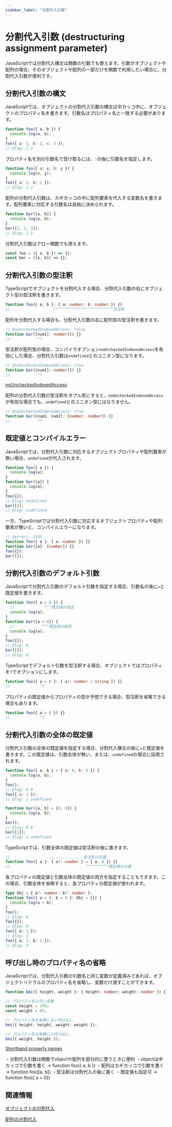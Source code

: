 ```yaml
---
sidebar_label: "分割代入引数"
---
```


# 分割代入引数 (destructuring assignment parameter)

JavaScriptでは分割代入構文は関数の引数でも使えます。引数がオブジェクトや配列の場合、そのオブジェクトや配列の一部だけを関数で利用したい場合に、分割代入引数が便利です。

## 分割代入引数の構文

JavaScriptでは、オブジェクトの分割代入引数の構文は中カッコ中に、オブジェクトのプロパティ名を書きます。引数名はプロパティ名と一致する必要があります。

```js twoslash
function foo({ a, b }) {
  console.log(a, b);
}
foo({ a: 1, b: 2, c: 3 });
// @log: 1 2
```

プロパティ名を別の引数名で受け取るには、`:`の後に引数名を指定します。

```js twoslash
function foo({ a: x, b: y }) {
  console.log(x, y);
}
foo({ a: 1, b: 2 });
// @log: 1 2
```

配列の分割代入引数は、カギカッコの中に配列要素を代入する変数名を書きます。配列要素に対応する引数名は自由に決められます。

```js twoslash
function bar([a, b]) {
  console.log(a, b);
}
bar([1, 2, 3]);
// @log: 1 2
```

分割代入引数はアロー関数でも使えます。

```js twoslash
const foo = ({ a, b }) => {};
const bar = ([a, b]) => {};
```

## 分割代入引数の型注釈

TypeScriptでオブジェクトを分割代入する場合、分割代入引数の右にオブジェクト型の型注釈を書きます。

```ts twoslash
function foo({ a, b }: { a: number; b: number }) {}
//                   ^^^^^^^^^^^^^^^^^^^^^^^^^^型注釈
```

配列を分割代入する場合も、分割代入引数の右に配列型の型注釈を書きます。

```ts twoslash
// @noUncheckedIndexedAccess: false
function bar([num1]: number[]) {}
//            ^?
```

型注釈が配列型の場合、コンパイラオプション`noUncheckedIndexedAccess`を有効にした場合、分割代入引数は`undefined`とのユニオン型になります。

```ts twoslash
// @noUncheckedIndexedAccess: true
function bar([num1]: number[]) {}
//            ^?
```

[noUncheckedIndexedAccess](../tsconfig/nouncheckedindexedaccess.md)

配列の分割代入引数の型注釈をタプル型にすると、`noUncheckedIndexedAccess`が有効な場合でも、`undefined`とのユニオン型にはなりません。

```ts twoslash
// @noUncheckedIndexedAccess: true
function bar([num1, num2]: [number, number]) {}
//            ^?
```

## 既定値とコンパイルエラー

JavaScriptでは、分割代入引数に対応するオブジェクトプロパティや配列要素が無い場合、`undefined`が代入されます。

```js twoslash
function foo({ a }) {
  console.log(a);
}
function bar([a]) {
  console.log(a);
}
foo({});
// @log: undefined
bar([]);
// @log: undefined
```

一方、TypeScriptでは分割代入引数に対応するオブジェクトプロパティや配列要素が無いと、コンパイルエラーになります。

```ts twoslash
// @errors: 2345
function foo({ a }: { a: number }) {}
function bar([a]: [number]) {}
foo({});
bar([]);
```

## 分割代入引数のデフォルト引数

JavaScriptで分割代入引数のデフォルト引数を指定する場合、引数名の後に`=`と既定値を書きます。

```js twoslash
function foo({ a = 0 }) {
  //             ^^^既定値の指定
  console.log(a);
}
function bar([a = 0]) {
  //            ^^^既定値の指定
  console.log(a);
}
foo({});
// @log: 0
bar([]);
// @log: 0
```

TypeScriptでデフォルト引数を型注釈する場合、オブジェクトではプロパティを`?`でオプションにします。

```ts twoslash
function foo({ a = 0 }: { a?: number | string }) {}
//             ^?
```

プロパティの既定値からプロパティの型が予想できる場合、型注釈を省略できる場合もあります。

```ts twoslash
function foo({ a = 0 }) {}
//             ^?
```

## 分割代入引数の全体の既定値

分割代入引数の全体の既定値を指定する場合、分割代入構文の後に`=`と既定値を書きます。この既定値は、引数全体が無い、または、`undefined`の場合に採用されます。

```js twoslash
function foo({ a, b } = { a: 0, b: 0 }) {
  console.log(a, b);
}
foo();
// @log: 0 0
foo({ a: 1 });
// @log: 1 undefined

function bar([a, b] = [0, 0]) {
  console.log(a, b);
}
bar();
// @log: 0 0
bar([1]);
// @log: 1 undefined
```

TypeScriptでは、引数全体の既定値は型注釈の後に書きます。

```ts twoslash
//                ................型注釈の位置
function foo({ a }: { a?: number } = { a: 0 }) {}
//                                 ^^^^^^^^^^既定値の位置
```

各プロパティの既定値と引数全体の既定値の両方を指定することもできます。この場合、引数全体を省略すると、各プロパティの既定値が使われます。

```ts twoslash
type Obj = { a?: number; b?: number };
function foo({ a = 0, b = 0 }: Obj = {}) {
  console.log(a + b);
}
foo();
// @log: 0
foo({});
// @log: 0
foo({ a: 1 });
// @log: 1
foo({ a: 1, b: 2 });
// @log: 3
```

## 呼び出し時のプロパティ名の省略

JavaScriptでは、分割代入引数の引数名と同じ変数が定義済みであれば、オブジェクトリテラルのプロパティ名を省略し、変数だけ渡すことができます。

```ts twoslash
function bmi({ height, weight }: { height: number; weight: number }) {}

// プロパティ名と同じ変数
const height = 170;
const weight = 65;

// プロパティ名を省略しない呼び出し
bmi({ height: height, weight: weight });

// プロパティ名を省略した呼び出し
bmi({ weight, height });
```

[Shorthand property names](../values-types-variables/object/shorthand-property-names.md)

<TweetILearned>

・分割代入引数は関数でobjectや配列を部分的に使うときに便利
・objectは中カッコで引数を書く
→ function foo({ a, b })
・配列はカギカッコで引数を書く
→ function foo([a, b])
・型注釈は分割代入の後に書く
・既定値も指定可
→ function foo({ a = 0})

</TweetILearned>

## 関連情報

[オブジェクトの分割代入](../values-types-variables/object/destructuring-assignment-from-objects.md)

[配列の分割代入](../values-types-variables/array/destructuring-assignment-from-array.md)
